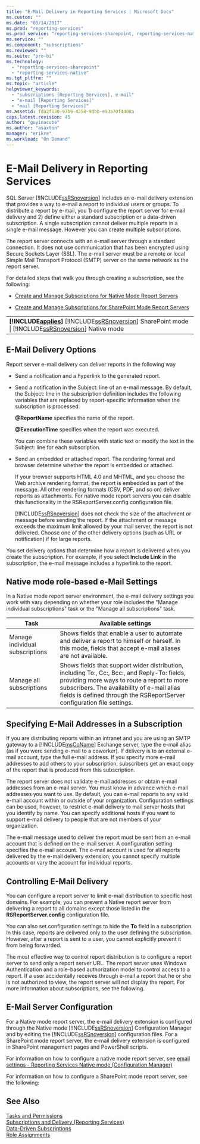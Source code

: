 ```yaml
---
title: "E-Mail Delivery in Reporting Services | Microsoft Docs"
ms.custom: ""
ms.date: "03/14/2017"
ms.prod: "reporting-services"
ms.prod_service: "reporting-services-sharepoint, reporting-services-native"
ms.service: ""
ms.component: "subscriptions"
ms.reviewer: ""
ms.suite: "pro-bi"
ms.technology: 
  - "reporting-services-sharepoint"
  - "reporting-services-native"
ms.tgt_pltfrm: ""
ms.topic: "article"
helpviewer_keywords: 
  - "subscriptions [Reporting Services], e-mail"
  - "e-mail [Reporting Services]"
  - "mail [Reporting Services]"
ms.assetid: fda2f130-97b9-4258-9dbb-e93a70f4d08a
caps.latest.revision: 45
author: "guyinacube"
ms.author: "asaxton"
manager: "erikre"
ms.workload: "On Demand"
---
```

# E-Mail Delivery in Reporting Services
  SQL Server [!INCLUDE[ssRSnoversion](../../includes/ssrsnoversion-md.md)] includes an e-mail delivery extension that provides a way to e-mail a report to individual users or groups. To distribute a report by e-mail, you 1) configure the report server for e-mail delivery and 2) define either a standard subscription or a data-driven subscription. A single subscription cannot deliver multiple reports in a single e-mail message. However you can create multiple subscriptions.  
  
 The report server connects with an e-mail server through a standard connection. It does not use communication that has been encrypted using Secure Sockets Layer (SSL). The e-mail server must be a remote or local Simple Mail Transport Protocol (SMTP) server on the same network as the report server.  
  
 For detailed steps that walk you through creating a subscription, see the following:  
  
-   [Create and Manage Subscriptions for Native Mode Report Servers](../../reporting-services/subscriptions/create-and-manage-subscriptions-for-native-mode-report-servers.md)  
  
-   [Create and Manage Subscriptions for SharePoint Mode Report Servers](../../reporting-services/subscriptions/create-and-manage-subscriptions-for-sharepoint-mode-report-servers.md)  
  
||  
|-|  
|**[!INCLUDE[applies](../../includes/applies-md.md)]**  [!INCLUDE[ssRSnoversion](../../includes/ssrsnoversion-md.md)] SharePoint mode &#124; [!INCLUDE[ssRSnoversion](../../includes/ssrsnoversion-md.md)] Native mode|  
  
## E-Mail Delivery Options  
 Report server e-mail delivery can deliver reports in the following way  
  
-   Send a notification and a hyperlink to the generated report.  
  
-   Send a notification in the Subject: line of an e-mail message. By default, the Subject: line in the subscription definition includes the following variables that are replaced by report-specific information when the subscription is processed:  
  
     **@ReportName** specifies the name of the report.  
  
     **@ExecutionTime** specifies when the report was executed.  
  
     You can combine these variables with static text or modify the text in the Subject: line for each subscription.  
  
-   Send an embedded or attached report. The rendering format and browser determine whether the report is embedded or attached.  
  
     If your browser supports HTML 4.0 and MHTML, and you choose the Web archive rendering format, the report is embedded as part of the message. All other rendering formats (CSV, PDF, and so on) deliver reports as attachments. For native mode report servers you can disable this functionality in the RSReportServer.config configuration file.  
  
     [!INCLUDE[ssRSnoversion](../../includes/ssrsnoversion-md.md)] does not check the size of the attachment or message before sending the report. If the attachment or message exceeds the maximum limit allowed by your mail server, the report is not delivered. Choose one of the other delivery options (such as URL or notification) if for large reports.  
  
 You set delivery options that determine how a report is delivered when you create the subscription. For example, if you select **Include Link** in the subscription, the e-mail message includes a hyperlink to the report.  
  
## Native mode role-based e-Mail Settings  
 In a Native mode report server environment, the e-mail delivery settings you work with vary depending on whether your role includes the "Manage individual subscriptions" task or the "Manage all subscriptions" task.  
  
|Task|Available settings|  
|----------|------------------------|  
|Manage individual subscriptions|Shows fields that enable a user to automate and deliver a report to himself or herself. In this mode, fields that accept e-mail aliases are not available.|  
|Manage all subscriptions|Shows fields that support wider distribution, including To:, Cc:, Bcc:, and Reply-To: fields, providing more ways to route a report to more subscribers. The availability of e-mail alias fields is defined through the RSReportServer configuration file settings.|  
  
## Specifying E-Mail Addresses in a Subscription  
 If you are distributing reports within an intranet and you are using an SMTP gateway to a [!INCLUDE[msCoName](../../includes/msconame-md.md)] Exchange server, type the e-mail alias (as if you were sending e-mail to a coworker). If delivery is to an external e-mail account, type the full e-mail address. If you specify more e-mail addresses to add others to your subscription, subscribers get an exact copy of the report that is produced from this subscription.  
  
 The report server does not validate e-mail addresses or obtain e-mail addresses from an e-mail server. You must know in advance which e-mail addresses you want to use. By default, you can e-mail reports to any valid e-mail account within or outside of your organization. Configuration settings can be used, however, to restrict e-mail delivery to mail server hosts that you identify by name. You can specify additional hosts if you want to support e-mail delivery to people that are not members of your organization.  
  
 The e-mail message used to deliver the report must be sent from an e-mail account that is defined on the e-mail server. A configuration setting specifies the e-mail account. The e-mail account is used for all reports delivered by the e-mail delivery extension; you cannot specify multiple accounts or vary the account for individual reports.  
  
## Controlling E-Mail Delivery  
 You can configure a report server to limit e-mail distribution to specific host domains. For example, you can prevent a Native report server from delivering a report to all domains except those listed in the **RSReportServer.config** configuration file.  
  
 You can also set configuration settings to hide the **To** field in a subscription. In this case, reports are delivered only to the user defining the subscription. However, after a report is sent to a user, you cannot explicitly prevent it from being forwarded.  
  
 The most effective way to control report distribution is to configure a report server to send only a report server URL. The report server uses Windows Authentication and a role-based authorization model to control access to a report. If a user accidentally receives through e-mail a report that he or she is not authorized to view, the report server will not display the report. For more information about subscriptions, see the following.  
  
## E-Mail Server Configuration  
 For a Native mode report server, the e-mail delivery extension is configured through the Native mode [!INCLUDE[ssRSnoversion](../../includes/ssrsnoversion-md.md)] Configuration Manager and by editing the [!INCLUDE[ssRSnoversion](../../includes/ssrsnoversion-md.md)] configuration files. For a SharePoint mode report server, the e-mail delivery extension is configured in SharePoint management pages and PowerShell scripts.  
  
 
 For information on how to configure a native mode report server, see [email settings - Reporting Services Native mode (Configuration Manager)](../install-windows/e-mail-settings-reporting-services-native-mode-configuration-manager.md)
 
 
 For information on how to configure a SharePoint mode report server, see the following:  
  
  
## See Also  
 [Tasks and Permissions](../../reporting-services/security/tasks-and-permissions.md)   
 [Subscriptions and Delivery &#40;Reporting Services&#41;](../../reporting-services/subscriptions/subscriptions-and-delivery-reporting-services.md)   
 [Data-Driven Subscriptions](../../reporting-services/subscriptions/data-driven-subscriptions.md)   
 [Role Assignments](../../reporting-services/security/role-assignments.md)  
  
  
